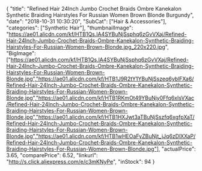 {
	"title": "Refined Hair 24Inch Jumbo Crochet Braids Ombre Kanekalon Synthetic Braiding Hairstyles For Russian Women Brown Blonde Burgundy",
	"date": "2018-10-31 10:30:20",
	"SubCat": ["Hair & Accessories"],
	"categories": ["Synthetic Hair"],
	"thumbnailImage": "https://ae01.alicdn.com/kf/HTB1Qs.lA4SYBuNjSsphq6zGvVXaj/Refined-Hair-24Inch-Jumbo-Crochet-Braids-Ombre-Kanekalon-Synthetic-Braiding-Hairstyles-For-Russian-Women-Brown-Blonde.jpg_220x220.jpg",
	"BigImage": ["https://ae01.alicdn.com/kf/HTB1Qs.lA4SYBuNjSsphq6zGvVXaj/Refined-Hair-24Inch-Jumbo-Crochet-Braids-Ombre-Kanekalon-Synthetic-Braiding-Hairstyles-For-Russian-Women-Brown-Blonde.jpg","https://ae01.alicdn.com/kf/HTB1J9R2tY1YBuNjSszeq6yblFXa6/Refined-Hair-24Inch-Jumbo-Crochet-Braids-Ombre-Kanekalon-Synthetic-Braiding-Hairstyles-For-Russian-Women-Brown-Blonde.jpg","https://ae01.alicdn.com/kf/HTB1RKmOt49YBuNjy0Ffq6xIsVXac/Refined-Hair-24Inch-Jumbo-Crochet-Braids-Ombre-Kanekalon-Synthetic-Braiding-Hairstyles-For-Russian-Women-Brown-Blonde.jpg","https://ae01.alicdn.com/kf/HTB1HXJwt3aTBuNjSszfq6xgfpXaT/Refined-Hair-24Inch-Jumbo-Crochet-Braids-Ombre-Kanekalon-Synthetic-Braiding-Hairstyles-For-Russian-Women-Brown-Blonde.jpg","https://ae01.alicdn.com/kf/HTB1wHEOaFyZBuNjt_jJq6zDlXXaP/Refined-Hair-24Inch-Jumbo-Crochet-Braids-Ombre-Kanekalon-Synthetic-Braiding-Hairstyles-For-Russian-Women-Brown-Blonde.jpg"],
	"actualPrice": 3.65,
	"comparePrice": 6.52,
	"linkurl": "http://s.click.aliexpress.com/e/c3mKNyPe",
	"inStock": 94
}
